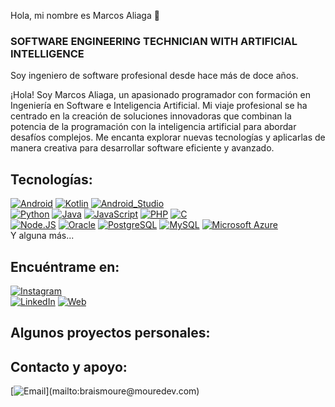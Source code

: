 Hola, mi nombre es Marcos Aliaga 👋
### SOFTWARE ENGINEERING TECHNICIAN WITH ARTIFICIAL INTELLIGENCE

Soy ingeniero de software profesional desde hace más de doce años.

¡Hola! Soy Marcos Aliaga, un apasionado programador con formación en Ingeniería en Software e Inteligencia Artificial. Mi viaje profesional se ha centrado en la creación de soluciones innovadoras que combinan la potencia de la programación con la inteligencia artificial para abordar desafíos complejos. Me encanta explorar nuevas tecnologías y aplicarlas de manera creativa para desarrollar software eficiente y avanzado. 

## Tecnologías:
[![Android](https://img.shields.io/badge/Android-3DDC84?style=for-the-badge&logo=android&logoColor=white&labelColor=101010)]()
[![Kotlin](https://img.shields.io/badge/Kotlin-0095D5?style=for-the-badge&logo=kotlin&logoColor=white&labelColor=101010)]()
[![Android_Studio](https://img.shields.io/badge/Android_Studio-3DDC84?style=for-the-badge&logo=android-studio&logoColor=white&labelColor=101010)]()
</br>
[![Python](https://img.shields.io/badge/Python-yellow?style=for-the-badge&logo=python&logoColor=white&labelColor=101010)]()
[![Java](https://img.shields.io/badge/Java-007396?style=for-the-badge&logo=Java&logoColor=white&labelColor=1010110)]()
[![JavaScript](https://img.shields.io/badge/JavaScript-F7DF1E?style=for-the-badge&logo=javascript&logoColor=white&labelColor=101010)]()
[![PHP](https://img.shields.io/badge/PHP-232F3E?style=for-the-badge&logo=php&logoColor=white&labelColor=101010)]()
[![C](https://img.shields.io/badge/C-232F3E?style=for-the-badge&logo=C&logoColor=white&labelColor=101010)]()
</br>
[![Node.JS](https://img.shields.io/badge/Node.JS-339933?style=for-the-badge&logo=node.js&logoColor=white&labelColor=101010)]()
[![Oracle](https://img.shields.io/badge/Oracle-47A248?style=for-the-badge&logo=Oracle&logoColor=white&labelColor=101010)]()
[![PostgreSQL](https://img.shields.io/badge/PostgreSQL-47A248?style=for-the-badge&logo=PostgreSQL&logoColor=white&labelColor=101010)]()
[![MySQL](https://img.shields.io/badge/MySQL-4479A1?style=for-the-badge&logo=mysql&logoColor=white&labelColor=101010)]()
[![Microsoft Azure](https://img.shields.io/badge/Microsoft_Azure-4479A1?style=for-the-badge&logo=MicrosoftAzure&logoColor=white&labelColor=101010)]()
</br>
Y alguna más...

## Encuéntrame en:

[![Instagram](https://img.shields.io/badge/Instagram-@marcxs_aliaga-E4405F?style=for-the-badge&logo=instagram&logoColor=white&labelColor=101010)](https://www.instagram.com/marcxs_aliaga/)
</br>
[![LinkedIn](https://img.shields.io/badge/LinkedIn-Marcos_Aliaga-0077B5?style=for-the-badge&logo=linkedin&logoColor=white&labelColor=101010)](https://www.linkedin.com/in/marcos-aliaga-a6288b20a/)
[![Web](https://img.shields.io/badge/Web-Marcxs.com-14a1f0?style=for-the-badge&logo=dev.to&logoColor=white&labelColor=101010)](https://marcxs.com)



## Algunos proyectos personales:



## Contacto y apoyo:

[![Email](https://img.shields.io/badge/marcxsaliaga@gmail.com-email_personal_(respuesta_inmediata)-D14836?style=for-the-badge&logo=gmail&logoColor=white&labelColor=101010)](mailto:braismoure@mouredev.com)
